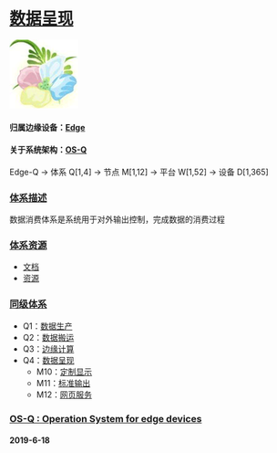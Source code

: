 ﻿# [数据呈现](https://github.com/OS-Q/Q4)
[![sites](OS-Q/OS-Q.png)](http://www.OS-Q.com)
#### 归属边缘设备：[Edge](https://github.com/OS-Q/Edge-Q)
#### 关于系统架构：[OS-Q](https://github.com/OS-Q/OS-Q)
Edge-Q -> 体系 Q[1,4] -> 节点 M[1,12] -> 平台 W[1,52] -> 设备 D[1,365]
### [体系描述](https://github.com/OS-Q/Q4/wiki)

数据消费体系是系统用于对外输出控制，完成数据的消费过程

### [体系资源](https://github.com/OS-Q/Q4)

- [文档](docs/)
- [资源](src/)

### [同级体系](https://github.com/OS-Q/Edge-Q)

- Q1：[数据生产](https://github.com/OS-Q/Q1)
- Q2：[数据搬运](https://github.com/OS-Q/Q2)
- Q3：[边缘计算](https://github.com/OS-Q/Q3)
- Q4：[数据呈现](https://github.com/OS-Q/Q4)
    - M10：[定制显示](https://github.com/OS-Q/M10)
    - M11：[标准输出](https://github.com/OS-Q/M11)
    - M12：[网页服务](https://github.com/OS-Q/M12)

### [OS-Q : Operation System for edge devices](http://www.OS-Q.com/Edge/Q4)
####  2019-6-18
